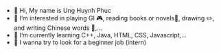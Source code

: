 - 👋 Hi, My name is Ung Huynh Phuc
- 👀 I’m interested in playing GI 🎮, reading books or novels📘, drawing ✏️, and writing Chinese words 🏯,...
- 🌱 I’m currently learning C++, Java, HTML, CSS, Javascript,...
- 🔎 I wanna try to look for a beginner job (intern)

<!---
uhphuc/uhphuc is a ✨ special ✨ repository because its `README.md` (this file) appears on your GitHub profile.
You can click the Preview link to take a look at your changes.
--->
